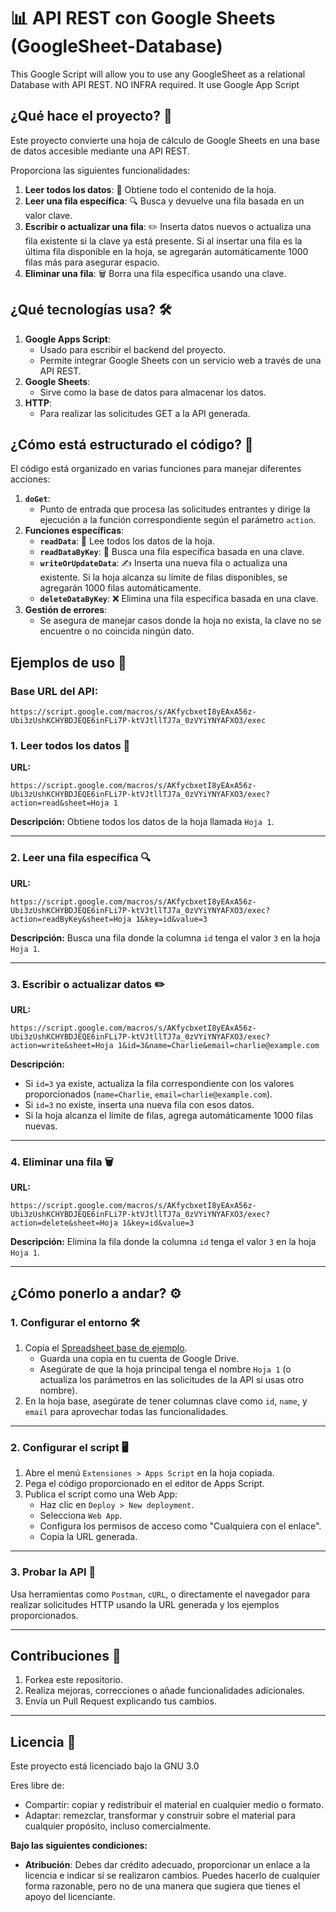 # 📊 API REST con Google Sheets (GoogleSheet-Database)
This Google Script will allow you to use any GoogleSheet as a relational Database with API REST. NO INFRA required. It use Google App Script

## ¿Qué hace el proyecto? 🤔
Este proyecto convierte una hoja de cálculo de Google Sheets en una base de datos accesible mediante una API REST.

Proporciona las siguientes funcionalidades:
1. **Leer todos los datos**: 📝 Obtiene todo el contenido de la hoja.
2. **Leer una fila específica**: 🔍 Busca y devuelve una fila basada en un valor clave.
3. **Escribir o actualizar una fila**: ✏️ Inserta datos nuevos o actualiza una fila existente si la clave ya está presente. Si al insertar una fila es la última fila disponible en la hoja, se agregarán automáticamente 1000 filas más para asegurar espacio.
4. **Eliminar una fila**: 🗑️ Borra una fila específica usando una clave.

## ¿Qué tecnologías usa? 🛠️
1. **Google Apps Script**:
   - Usado para escribir el backend del proyecto.
   - Permite integrar Google Sheets con un servicio web a través de una API REST.
2. **Google Sheets**:
   - Sirve como la base de datos para almacenar los datos.
3. **HTTP**:
   - Para realizar las solicitudes GET a la API generada.

## ¿Cómo está estructurado el código? 🧩
El código está organizado en varias funciones para manejar diferentes acciones:
1. **`doGet`**:
   - Punto de entrada que procesa las solicitudes entrantes y dirige la ejecución a la función correspondiente según el parámetro `action`.
2. **Funciones específicas**:
   - **`readData`**: 📄 Lee todos los datos de la hoja.
   - **`readDataByKey`**: 🔑 Busca una fila específica basada en una clave.
   - **`writeOrUpdateData`**: ✍️ Inserta una nueva fila o actualiza una existente. Si la hoja alcanza su límite de filas disponibles, se agregarán 1000 filas automáticamente.
   - **`deleteDataByKey`**: ❌ Elimina una fila específica basada en una clave.
3. **Gestión de errores**:
   - Se asegura de manejar casos donde la hoja no exista, la clave no se encuentre o no coincida ningún dato.

## Ejemplos de uso 🚀
### Base URL del API:
```
https://script.google.com/macros/s/AKfycbxetI8yEAxA56z-Ubi3zUshKCHYBDJEQE6inFLi7P-ktVJtllTJ7a_0zVYiYNYAFXO3/exec
```

### **1. Leer todos los datos** 📝
**URL:**
```
https://script.google.com/macros/s/AKfycbxetI8yEAxA56z-Ubi3zUshKCHYBDJEQE6inFLi7P-ktVJtllTJ7a_0zVYiYNYAFXO3/exec?action=read&sheet=Hoja 1
```
**Descripción:**
Obtiene todos los datos de la hoja llamada `Hoja 1`.

---

### **2. Leer una fila específica** 🔍
**URL:**
```
https://script.google.com/macros/s/AKfycbxetI8yEAxA56z-Ubi3zUshKCHYBDJEQE6inFLi7P-ktVJtllTJ7a_0zVYiYNYAFXO3/exec?action=readByKey&sheet=Hoja 1&key=id&value=3
```
**Descripción:**
Busca una fila donde la columna `id` tenga el valor `3` en la hoja `Hoja 1`.

---

### **3. Escribir o actualizar datos** ✏️
**URL:**
```
https://script.google.com/macros/s/AKfycbxetI8yEAxA56z-Ubi3zUshKCHYBDJEQE6inFLi7P-ktVJtllTJ7a_0zVYiYNYAFXO3/exec?action=write&sheet=Hoja 1&id=3&name=Charlie&email=charlie@example.com
```
**Descripción:**
- Si `id=3` ya existe, actualiza la fila correspondiente con los valores proporcionados (`name=Charlie`, `email=charlie@example.com`).
- Si `id=3` no existe, inserta una nueva fila con esos datos.
- Si la hoja alcanza el límite de filas, agrega automáticamente 1000 filas nuevas.

---

### **4. Eliminar una fila** 🗑️
**URL:**
```
https://script.google.com/macros/s/AKfycbxetI8yEAxA56z-Ubi3zUshKCHYBDJEQE6inFLi7P-ktVJtllTJ7a_0zVYiYNYAFXO3/exec?action=delete&sheet=Hoja 1&key=id&value=3
```
**Descripción:**
Elimina la fila donde la columna `id` tenga el valor `3` en la hoja `Hoja 1`.

---

## ¿Cómo ponerlo a andar? ⚙️
### 1. **Configurar el entorno** 🛠️
1. Copia el [Spreadsheet base de ejemplo](https://docs.google.com/spreadsheets/d/1QxiSrIysDOWQM6ZTtydEePrzv2IZGsUoa28TwpVS8NY/edit?usp=sharing).
   - Guarda una copia en tu cuenta de Google Drive.
   - Asegúrate de que la hoja principal tenga el nombre `Hoja 1` (o actualiza los parámetros en las solicitudes de la API si usas otro nombre).
2. En la hoja base, asegúrate de tener columnas clave como `id`, `name`, y `email` para aprovechar todas las funcionalidades.

---

### 2. **Configurar el script** 🖥️
1. Abre el menú `Extensiones > Apps Script` en la hoja copiada.
2. Pega el código proporcionado en el editor de Apps Script.
3. Publica el script como una Web App:
   - Haz clic en `Deploy > New deployment`.
   - Selecciona `Web App`.
   - Configura los permisos de acceso como "Cualquiera con el enlace".
   - Copia la URL generada.

---

### 3. **Probar la API** 🚀
Usa herramientas como `Postman`, `cURL`, o directamente el navegador para realizar solicitudes HTTP usando la URL generada y los ejemplos proporcionados.

---

## Contribuciones 🤝
1. Forkea este repositorio.
2. Realiza mejoras, correcciones o añade funcionalidades adicionales.
3. Envía un Pull Request explicando tus cambios.

---

## Licencia 📜
Este proyecto está licenciado bajo la GNU 3.0

Eres libre de:
- Compartir: copiar y redistribuir el material en cualquier medio o formato.
- Adaptar: remezclar, transformar y construir sobre el material para cualquier propósito, incluso comercialmente.

**Bajo las siguientes condiciones:**
- **Atribución**: Debes dar crédito adecuado, proporcionar un enlace a la licencia e indicar si se realizaron cambios. Puedes hacerlo de cualquier forma razonable, pero no de una manera que sugiera que tienes el apoyo del licenciante.

